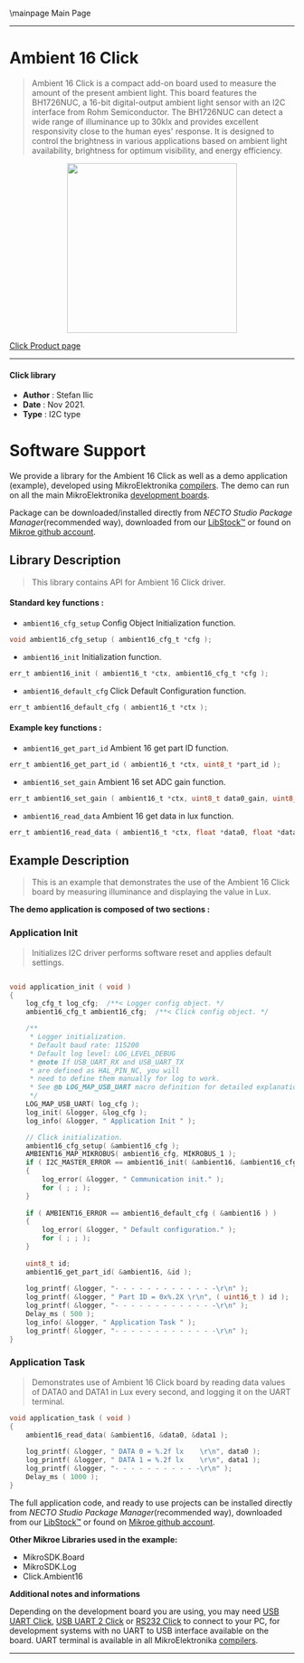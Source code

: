 \mainpage Main Page

---
# Ambient 16 Click

> Ambient 16 Click is a compact add-on board used to measure the amount of the present ambient light. This board features the BH1726NUC, a 16-bit digital-output ambient light sensor with an I2C interface from Rohm Semiconductor. The BH1726NUC can detect a wide range of illuminance up to 30klx and provides excellent responsivity close to the human eyes' response. It is designed to control the brightness in various applications based on ambient light availability, brightness for optimum visibility, and energy efficiency.

<p align="center">
  <img src="https://download.mikroe.com/images/click_for_ide/ambient16_click.png" height=300px>
</p>

[Click Product page](https://www.mikroe.com/ambient-16-click)

---


#### Click library

- **Author**        : Stefan Ilic
- **Date**          : Nov 2021.
- **Type**          : I2C type


# Software Support

We provide a library for the Ambient 16 Click
as well as a demo application (example), developed using MikroElektronika
[compilers](https://www.mikroe.com/necto-studio).
The demo can run on all the main MikroElektronika [development boards](https://www.mikroe.com/development-boards).

Package can be downloaded/installed directly from *NECTO Studio Package Manager*(recommended way), downloaded from our [LibStock&trade;](https://libstock.mikroe.com) or found on [Mikroe github account](https://github.com/MikroElektronika/mikrosdk_click_v2/tree/master/clicks).

## Library Description

> This library contains API for Ambient 16 Click driver.

#### Standard key functions :

- `ambient16_cfg_setup` Config Object Initialization function.
```c
void ambient16_cfg_setup ( ambient16_cfg_t *cfg );
```

- `ambient16_init` Initialization function.
```c
err_t ambient16_init ( ambient16_t *ctx, ambient16_cfg_t *cfg );
```

- `ambient16_default_cfg` Click Default Configuration function.
```c
err_t ambient16_default_cfg ( ambient16_t *ctx );
```

#### Example key functions :

- `ambient16_get_part_id` Ambient 16 get part ID function.
```c
err_t ambient16_get_part_id ( ambient16_t *ctx, uint8_t *part_id );
```

- `ambient16_set_gain` Ambient 16 set ADC gain function.
```c
err_t ambient16_set_gain ( ambient16_t *ctx, uint8_t data0_gain, uint8_t data1_gain );
```

- `ambient16_read_data` Ambient 16 get data in lux function.
```c
err_t ambient16_read_data ( ambient16_t *ctx, float *data0, float *data1 );
```

## Example Description

> This is an example that demonstrates the use of the Ambient 16 Click board 
> by measuring illuminance and displaying the value in Lux.

**The demo application is composed of two sections :**

### Application Init

> Initializes I2C driver performs software reset and applies default settings.

```c

void application_init ( void ) 
{
    log_cfg_t log_cfg;  /**< Logger config object. */
    ambient16_cfg_t ambient16_cfg;  /**< Click config object. */

    /** 
     * Logger initialization.
     * Default baud rate: 115200
     * Default log level: LOG_LEVEL_DEBUG
     * @note If USB_UART_RX and USB_UART_TX 
     * are defined as HAL_PIN_NC, you will 
     * need to define them manually for log to work. 
     * See @b LOG_MAP_USB_UART macro definition for detailed explanation.
     */
    LOG_MAP_USB_UART( log_cfg );
    log_init( &logger, &log_cfg );
    log_info( &logger, " Application Init " );

    // Click initialization.
    ambient16_cfg_setup( &ambient16_cfg );
    AMBIENT16_MAP_MIKROBUS( ambient16_cfg, MIKROBUS_1 );
    if ( I2C_MASTER_ERROR == ambient16_init( &ambient16, &ambient16_cfg ) ) 
    {
        log_error( &logger, " Communication init." );
        for ( ; ; );
    }
    
    if ( AMBIENT16_ERROR == ambient16_default_cfg ( &ambient16 ) )
    {
        log_error( &logger, " Default configuration." );
        for ( ; ; );
    }
    
    uint8_t id;
    ambient16_get_part_id( &ambient16, &id );
    
    log_printf( &logger, "- - - - - - - - - - - - -\r\n" );
    log_printf( &logger, " Part ID = 0x%.2X \r\n", ( uint16_t ) id );
    log_printf( &logger, "- - - - - - - - - - - - -\r\n" );
    Delay_ms ( 500 );
    log_info( &logger, " Application Task " );
    log_printf( &logger, "- - - - - - - - - - - - -\r\n" );
}

```

### Application Task

> Demonstrates use of Ambient 16 Click board by reading data values of DATA0 and DATA1 in Lux
> every second, and logging it on the UART terminal.

```c
void application_task ( void ) 
{
    ambient16_read_data( &ambient16, &data0, &data1 );
    
    log_printf( &logger, " DATA 0 = %.2f lx    \r\n", data0 );
    log_printf( &logger, " DATA 1 = %.2f lx    \r\n", data1 );
    log_printf( &logger, "- - - - - - - - - - -\r\n" );
    Delay_ms ( 1000 );
}
```


The full application code, and ready to use projects can be installed directly from *NECTO Studio Package Manager*(recommended way), downloaded from our [LibStock&trade;](https://libstock.mikroe.com) or found on [Mikroe github account](https://github.com/MikroElektronika/mikrosdk_click_v2/tree/master/clicks).

**Other Mikroe Libraries used in the example:**

- MikroSDK.Board
- MikroSDK.Log
- Click.Ambient16

**Additional notes and informations**

Depending on the development board you are using, you may need
[USB UART Click](https://www.mikroe.com/usb-uart-click),
[USB UART 2 Click](https://www.mikroe.com/usb-uart-2-click) or
[RS232 Click](https://www.mikroe.com/rs232-click) to connect to your PC, for
development systems with no UART to USB interface available on the board. UART
terminal is available in all MikroElektronika
[compilers](https://shop.mikroe.com/compilers).

---

